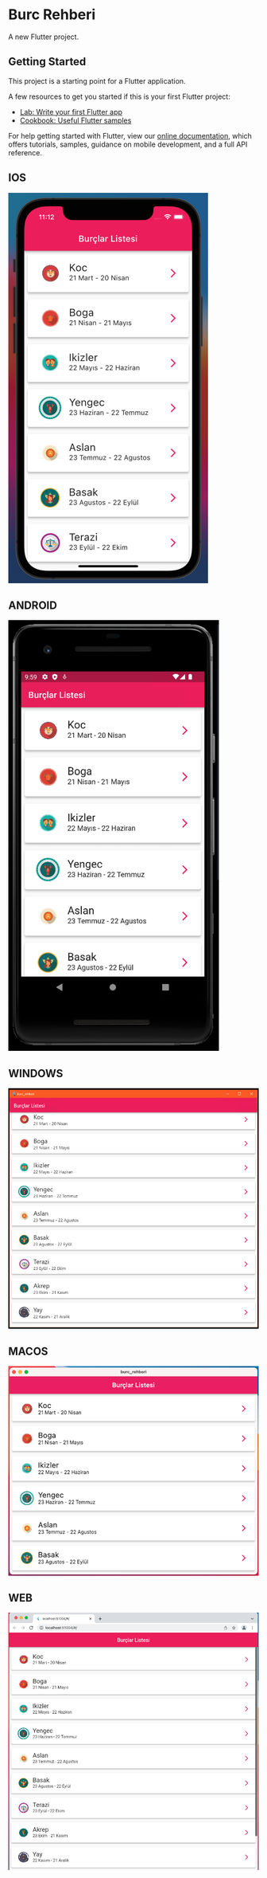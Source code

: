 # Burc Rehberi

A new Flutter project.

## Getting Started

This project is a starting point for a Flutter application.

A few resources to get you started if this is your first Flutter project:

- [Lab: Write your first Flutter app](https://flutter.dev/docs/get-started/codelab)
- [Cookbook: Useful Flutter samples](https://flutter.dev/docs/cookbook)

For help getting started with Flutter, view our
[online documentation](https://flutter.dev/docs), which offers tutorials,
samples, guidance on mobile development, and a full API reference.

## IOS

![Alt-Text](/screenshots/burc_ios.png)

## ANDROID

![Alt-Text](/screenshots/burc_android.png)

## WINDOWS

![Alt-Text](/screenshots/burc_windows.png)

## MACOS

![Alt-Text](/screenshots/burc_macos.png)

## WEB

![Alt-Text](/screenshots/burc_web.png)
